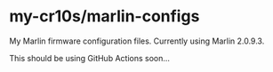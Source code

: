# my-cr10s/marlin-configs

My Marlin firmware configuration files. Currently using Marlin 2.0.9.3.

This should be using GitHub Actions soon...
